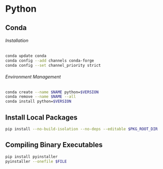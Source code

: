 # Python

## Conda

###### Installation
```bash
conda update conda
conda config --add channels conda-forge
conda config --set channel_priority strict
```

###### Environment Management
```bash
conda create --name $NAME python=$VERSION
conda remove --name $NAME --all
conda install python=$VERSION
```

## Install Local Packages
```bash
pip install --no-build-isolation --no-deps --editable $PKG_ROOT_DIR
```

## Compiling Binary Executables

```bash
pip install pyinstaller
pyinstaller --onefile $FILE
```
